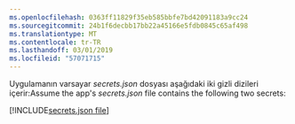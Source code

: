 ```yaml
---
ms.openlocfilehash: 0363ff11829f35eb585bbfe7bd42091183a9cc24
ms.sourcegitcommit: 24b1f6decbb17bb22a45166e5fdb0845c65af498
ms.translationtype: MT
ms.contentlocale: tr-TR
ms.lasthandoff: 03/01/2019
ms.locfileid: "57071715"
---
```

<span data-ttu-id="68a82-101">Uygulamanın varsayar *secrets.json* dosyası aşağıdaki iki gizli dizileri içerir:</span><span class="sxs-lookup"><span data-stu-id="68a82-101">Assume the app's *secrets.json* file contains the following two secrets:</span></span>

[!INCLUDE[secrets.json file](secrets-json-file.md)]
